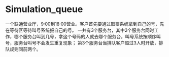 # Simulation_queue

一个联通营业厅，9:00到18:00营业。客户首先要通过取票系统拿到自己的号，先在等待区等待叫号系统报自己的号。
一共有3个服务台，其中2个服务台同时工作，哪个服务台叫到几号，拿这个号码的人就去哪个服务台，叫号系统按顺序叫号，服务台叫号不会发生重复现象；
第3个服务台当排队客户超过3人时开放，排队规则同前两个。
